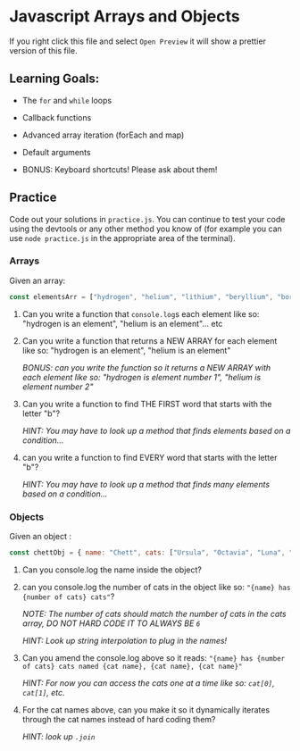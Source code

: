 # Javascript Arrays and Objects

If you right click this file and select `Open Preview` it will show a prettier version of this file.

## Learning Goals:

- The `for` and `while` loops

- Callback functions
      
- Advanced array iteration (forEach and map)

- Default arguments

- BONUS: Keyboard shortcuts! Please ask about them!

## Practice 

Code out your solutions in `practice.js`. You can continue to test your code using the devtools or any other method you know of (for example you can use `node practice.js` in the appropriate area of the terminal).

### Arrays

Given an array:

```javascript
const elementsArr = ["hydrogen", "helium", "lithium", "beryllium", "boron", "carbon", "nitrogen", "oxygen"] 
```

1. Can you write a function that `console.log`s each element like so: "hydrogen is an element", "helium is an element"... etc

2. Can you write a function that returns a NEW ARRAY for each element like so: "hydrogen is an element", "helium is an element" 

    *BONUS: can you write the function so it returns a NEW ARRAY with each element like so: "hydrogen is element number 1", "helium is element number 2"*

3. Can you write a function to find THE FIRST word that starts with the letter "b"?

    *HINT: You may have to look up a method that finds elements based on a condition...*

4. can you write a function to find EVERY word that starts with the letter "b"?

    *HINT: You may have to look up a method that finds many elements based on a condition...*

### Objects

Given an object :

```javascript
const chettObj = { name: "Chett", cats: ["Ursula", "Octavia", "Luna", "Raja", "Aloysius", "Audacious"] }
```

1. Can you console.log the name inside the object?

2. can you console.log the number of cats in the object like so: `"{name} has {number of cats} cats"`?

    *NOTE: The number of cats should match the number of cats in the cats array, DO NOT HARD CODE IT TO ALWAYS BE `6`*

    *HINT: Look up string interpolation to plug in the names!*

3. Can you amend the console.log above so it reads: `"{name} has {number of cats} cats named {cat name}, {cat name}, {cat name}"`

    *HINT: For now you can access the cats one at a time like so: `cat[0]`, `cat[1]`, etc.*

4. For the cat names above, can you make it so it dynamically iterates through the cat names instead of hard coding them? 

    *HINT: look up `.join`*
